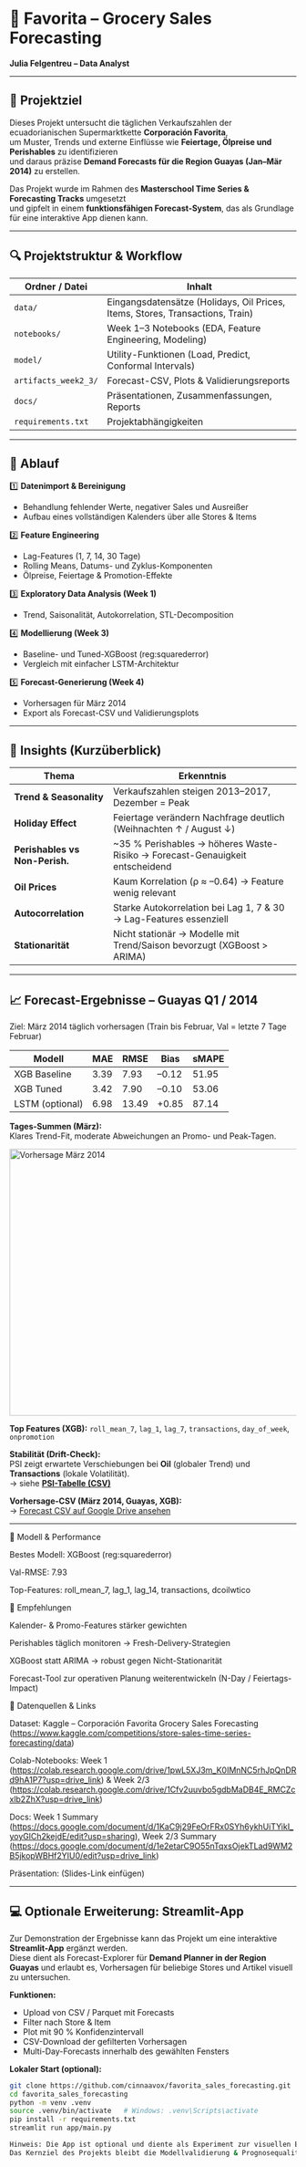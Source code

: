 # 🛒 Favorita – Grocery Sales Forecasting  
**Julia Felgentreu – Data Analyst**

---

## 🎯 Projektziel  
Dieses Projekt untersucht die täglichen Verkaufszahlen der ecuadorianischen Supermarktkette **Corporación Favorita**,  
um Muster, Trends und externe Einflüsse wie **Feiertage, Ölpreise und Perishables** zu identifizieren  
und daraus präzise **Demand Forecasts für die Region Guayas (Jan–Mär 2014)** zu erstellen.

Das Projekt wurde im Rahmen des **Masterschool Time Series & Forecasting Tracks** umgesetzt  
und gipfelt in einem **funktionsfähigen Forecast-System**, das als Grundlage für eine interaktive App dienen kann.

---

## 🔍 Projektstruktur & Workflow

| Ordner / Datei           | Inhalt                                                                 |
|---------------------------|------------------------------------------------------------------------|
| `data/`                  | Eingangsdatensätze (Holidays, Oil Prices, Items, Stores, Transactions, Train) |
| `notebooks/`             | Week 1–3 Notebooks (EDA, Feature Engineering, Modeling)                |
| `model/`                 | Utility-Funktionen (Load, Predict, Conformal Intervals)                |
| `artifacts_week2_3/`     | Forecast-CSV, Plots & Validierungsreports                              |
| `docs/`                  | Präsentationen, Zusammenfassungen, Reports                             |
| `requirements.txt`       | Projektabhängigkeiten                                                  |

---

## 🧩 Ablauf

1️⃣ **Datenimport & Bereinigung**  
   - Behandlung fehlender Werte, negativer Sales und Ausreißer  
   - Aufbau eines vollständigen Kalenders über alle Stores & Items  

2️⃣ **Feature Engineering**  
   - Lag-Features (1, 7, 14, 30 Tage)  
   - Rolling Means, Datums- und Zyklus-Komponenten  
   - Ölpreise, Feiertage & Promotion-Effekte  

3️⃣ **Exploratory Data Analysis (Week 1)**  
   - Trend, Saisonalität, Autokorrelation, STL-Decomposition  

4️⃣ **Modellierung (Week 3)**  
   - Baseline- und Tuned-XGBoost (reg:squarederror)  
   - Vergleich mit einfacher LSTM-Architektur  

5️⃣ **Forecast-Generierung (Week 4)**  
   - Vorhersagen für März 2014  
   - Export als Forecast-CSV und Validierungsplots  

---

## 🧠 Insights (Kurzüberblick)

| Thema                        | Erkenntnis                                                                 |
|------------------------------|----------------------------------------------------------------------------|
| **Trend & Seasonality**      | Verkaufszahlen steigen 2013–2017, Dezember = Peak                         |
| **Holiday Effect**           | Feiertage verändern Nachfrage deutlich (Weihnachten ↑ / August ↓)          |
| **Perishables vs Non-Perish.** | ~35 % Perishables → höheres Waste-Risiko → Forecast-Genauigkeit entscheidend |
| **Oil Prices**               | Kaum Korrelation (ρ ≈ –0.64) → Feature wenig relevant                      |
| **Autocorrelation**          | Starke Autokorrelation bei Lag 1, 7 & 30 → Lag-Features essenziell         |
| **Stationarität**            | Nicht stationär → Modelle mit Trend/Saison bevorzugt (XGBoost > ARIMA)     |

---

## 📈 Forecast-Ergebnisse – Guayas Q1 / 2014  
Ziel: März 2014 täglich vorhersagen (Train bis Februar, Val = letzte 7 Tage Februar)

| Modell           | MAE  | RMSE | Bias   | sMAPE |
|------------------|------|------|--------|--------|
| XGB Baseline     | 3.39 | 7.93 | –0.12  | 51.95  |
| XGB Tuned        | 3.42 | 7.90 | –0.10  | 53.06  |
| LSTM (optional)  | 6.98 | 13.49| +0.85  | 87.14  |

**Tages-Summen (März):**  
Klares Trend-Fit, moderate Abweichungen an Promo- und Peak-Tagen.  

<img width="1186" height="468" alt="Vorhersage März 2014" src="https://github.com/user-attachments/assets/0382e900-19e5-495b-853c-1b0bf9e5b378" />

**Top Features (XGB):** `roll_mean_7`, `lag_1`, `lag_7`, `transactions`, `day_of_week`, `onpromotion`

**Stabilität (Drift-Check):**  
PSI zeigt erwartete Verschiebungen bei **Oil** (globaler Trend) und **Transactions** (lokale Volatilität).  
→ siehe **[PSI-Tabelle (CSV)](https://drive.google.com/file/d/1S5g9Yc8GWgKz5lxnDvBWzFanJI9lM6f3/view?usp=sharing)**  

**Vorhersage-CSV (März 2014, Guayas, XGB):**  
→ [Forecast CSV auf Google Drive ansehen](https://drive.google.com/file/d/1JZ7hEAYmTQ0mSELB7Kh7FvLgrbh5C7cu/view?usp=sharing)

---

🧮 Modell & Performance

Bestes Modell: XGBoost (reg:squarederror)

Val-RMSE: 7.93

Top-Features: roll_mean_7, lag_1, lag_14, transactions, dcoilwtico

🧭 Empfehlungen

Kalender- & Promo-Features stärker gewichten

Perishables täglich monitoren → Fresh-Delivery-Strategien

XGBoost statt ARIMA → robust gegen Nicht-Stationarität

Forecast-Tool zur operativen Planung weiterentwickeln (N-Day / Feiertags-Impact)

📂 Datenquellen & Links

Dataset: Kaggle – Corporación Favorita Grocery Sales Forecasting (https://www.kaggle.com/competitions/store-sales-time-series-forecasting/data)

Colab-Notebooks: Week 1 (https://colab.research.google.com/drive/1pwL5XJ3m_K0IMnNC5rhJpQnDRd9hA1P7?usp=drive_link) & Week 2/3 (https://colab.research.google.com/drive/1Cfv2uuvbo5gdbMaDB4E_RMCZcxlb2ZhX?usp=drive_link)

Docs: Week 1 Summary (https://docs.google.com/document/d/1KaC9j29FeOrFRx0SYh6ykhUiTYikI_yoyGlCh2kejdE/edit?usp=sharing), Week 2/3 Summary (https://docs.google.com/document/d/1e2etarC9O55nTqxsOjekTLad9WM2B5jkopWBHf2YIU0/edit?usp=drive_link)

Präsentation: (Slides-Link einfügen)

---

## 💻 Optionale Erweiterung: Streamlit-App  

Zur Demonstration der Ergebnisse kann das Projekt um eine interaktive **Streamlit-App** ergänzt werden.  
Diese dient als Forecast-Explorer für **Demand Planner in der Region Guayas** und erlaubt es, Vorhersagen für beliebige Stores und Artikel visuell zu untersuchen.

**Funktionen:**  
- Upload von CSV / Parquet mit Forecasts  
- Filter nach Store & Item  
- Plot mit 90 % Konfidenzintervall  
- CSV-Download der gefilterten Vorhersagen  
- Multi-Day-Forecasts innerhalb des gewählten Fensters  

**Lokaler Start (optional):**
```bash
git clone https://github.com/cinnaavox/favorita_sales_forecasting.git
cd favorita_sales_forecasting
python -m venv .venv
source .venv/bin/activate   # Windows: .venv\Scripts\activate
pip install -r requirements.txt
streamlit run app/main.py

Hinweis: Die App ist optional und diente als Experiment zur visuellen Exploration.
Das Kernziel des Projekts bleibt die Modellvalidierung & Prognosequalität.

